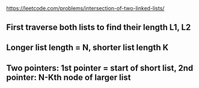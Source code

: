 

##

https://leetcode.com/problems/intersection-of-two-linked-lists/

## First traverse both lists to find their length L1, L2

## Longer list length = N, shorter list length K

## Two pointers: 1st pointer = start of short list, 2nd pointer: N-Kth node of larger list
